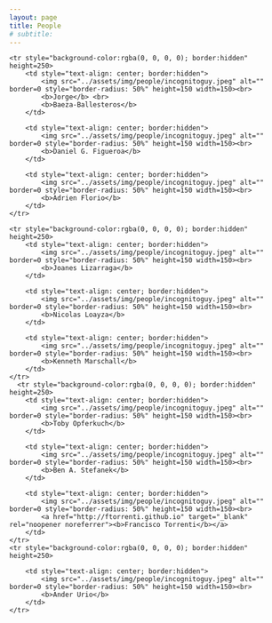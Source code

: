 ```yaml
---
layout: page
title: People
# subtitle:
---
```


<table border="0" bordercolor="black" align="center" style="border:hidden;">

    <tr style="background-color:rgba(0, 0, 0, 0); border:hidden" height=250>
        <td style="text-align: center; border:hidden">
        	<img src="../assets/img/people/incognitoguy.jpeg" alt="" border=0 style="border-radius: 50%" height=150 width=150><br>
        	<b>Jorge</b> <br>
        	<b>Baeza-Ballesteros</b>
        </td>
        
        <td style="text-align: center; border:hidden">
        	<img src="../assets/img/people/incognitoguy.jpeg" alt="" border=0 style="border-radius: 50%" height=150 width=150><br>
        	<b>Daniel G. Figueroa</b>
        </td>
        
        <td style="text-align: center; border:hidden">
        	<img src="../assets/img/people/incognitoguy.jpeg" alt="" border=0 style="border-radius: 50%" height=150 width=150><br>
        	<b>Adrien Florio</b>
        </td>
    </tr>
    
    <tr style="background-color:rgba(0, 0, 0, 0); border:hidden" height=250>
        <td style="text-align: center; border:hidden">
        	<img src="../assets/img/people/incognitoguy.jpeg" alt="" border=0 style="border-radius: 50%" height=150 width=150><br>
        	<b>Joanes Lizarraga</b>
        </td>
        
        <td style="text-align: center; border:hidden">
        	<img src="../assets/img/people/incognitoguy.jpeg" alt="" border=0 style="border-radius: 50%" height=150 width=150><br>
        	<b>Nicolas Loayza</b>
        </td>
        
        <td style="text-align: center; border:hidden">
        	<img src="../assets/img/people/incognitoguy.jpeg" alt="" border=0 style="border-radius: 50%" height=150 width=150><br>
        	<b>Kenneth Marschall</b>
        </td>
    </tr>
      <tr style="background-color:rgba(0, 0, 0, 0); border:hidden" height=250>  
        <td style="text-align: center; border:hidden">
        	<img src="../assets/img/people/incognitoguy.jpeg" alt="" border=0 style="border-radius: 50%" height=150 width=150><br>
        	<b>Toby Opferkuch</b>
        </td>
        
        <td style="text-align: center; border:hidden">
        	<img src="../assets/img/people/incognitoguy.jpeg" alt="" border=0 style="border-radius: 50%" height=150 width=150><br>
        	<b>Ben A. Stefanek</b>
        </td>
        
        <td style="text-align: center; border:hidden">
        	<img src="../assets/img/people/incognitoguy.jpeg" alt="" border=0 style="border-radius: 50%" height=150 width=150><br>
        	<a href="http://ftorrenti.github.io" target="_blank" rel="noopener noreferrer"><b>Francisco Torrenti</b></a>
        </td>
 	</tr>        
    <tr style="background-color:rgba(0, 0, 0, 0); border:hidden" height=250> 
        
        <td style="text-align: center; border:hidden">
        	<img src="../assets/img/people/incognitoguy.jpeg" alt="" border=0 style="border-radius: 50%" height=150 width=150><br>
        	<b>Ander Urio</b>
        </td>
    </tr>
    
</table>

